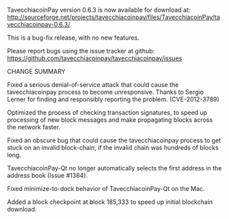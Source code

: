 TavecchiacoinPay version 0.6.3 is now available for download at:
  http://sourceforge.net/projects/tavecchiacoinpay/files/TavecchiacoinPay/tavecchiacoinpay-0.6.3/

This is a bug-fix release, with no new features.

Please report bugs using the issue tracker at github:
  https://github.com/tavecchiacoinpay/tavecchiacoinpay/issues

CHANGE SUMMARY

Fixed a serious denial-of-service attack that could cause the
tavecchiacoinpay process to become unresponsive. Thanks to Sergio Lerner
for finding and responsibly reporting the problem. (CVE-2012-3789)

Optimized the process of checking transaction signatures, to
speed up processing of new block messages and make propagating
blocks across the network faster.

Fixed an obscure bug that could cause the tavecchiacoinpay process to get
stuck on an invalid block-chain, if the invalid chain was
hundreds of blocks long.

TavecchiacoinPay-Qt no longer automatically selects the first address
in the address book (Issue #1384).

Fixed minimize-to-dock behavior of TavecchiacoinPay-Qt on the Mac.

Added a block checkpoint at block 185,333 to speed up initial
blockchain download.
